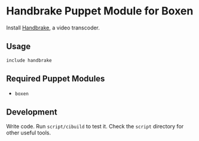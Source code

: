 # Handbrake Puppet Module for Boxen

Install [Handbrake](http://handbrake.fr), a video transcoder.

## Usage

```puppet
include handbrake
```

## Required Puppet Modules

* `boxen`

## Development

Write code. Run `script/cibuild` to test it. Check the `script`
directory for other useful tools.
